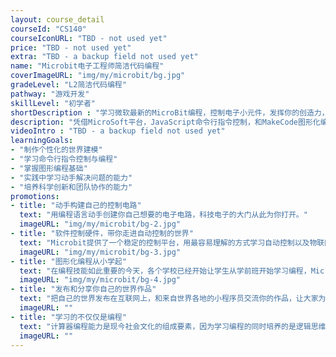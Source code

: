 ```yaml
---
layout: course_detail
courseId: "CS140"
courseIconURL: "TBD - not used yet"
price: "TBD - not used yet"
extra: "TBD - a backup field not used yet"
name: "Microbit电子工程师简洁代码编程"
coverImageURL: "img/my/microbit/bg.jpg"
gradeLevel: "L2简洁代码编程"
pathway: "游戏开发"
skillLevel: "初学者"
shortDescription : "学习微软最新的MicroBit编程，控制电子小元件，发挥你的创造力，体验编程的神奇"
description: "凭借MicroSoft平台，JavaScript命令行指令控制，和MakeCode图形化编程平台，循序渐进的把孩子逐步带入电子编程世界。"
videoIntro : "TBD - a backup field not used yet"
learningGoals:
- "制作个性化的世界建模"
- "学习命令行指令控制与编程"
- "掌握图形编程基础"
- "实践中学习动手解决问题的能力"
- "培养科学创新和团队协作的能力"
promotions:
- title: "动手构建自己的控制电路"
  text: "用编程语言动手创建你自己想要的电子电路，科技电子的大门从此为你打开。"
  imageURL: "img/my/microbit/bg-2.jpg"
- title: "软件控制硬件，带你走进自动控制的世界"
  text: "Microbit提供了一个稳定的控制平台，用最容易理解的方式学习自动控制以及物联网基础"
  imageURL: "img/my/microbit/bg-3.jpg"
- title: "图形化编程从小学起"
  text: "在编程技能如此重要的今天，各个学校已经开始让学生从学前班开始学习编程，MicroSoft编程平台让这个目标成为现实。"
  imageURL: "img/my/microbit/bg-4.jpg"
- title: "发布和分享你自己的世界作品"
  text: "把自己的世界发布在互联网上，和来自世界各地的小程序员交流你的作品，让大家为你的创意点赞！说不定你就是下一个“网路红人”。"
  imageURL: ""
- title: "学习的不仅仅是编程"
  text: "计算器编程能力是现今社会文化的组成要素，因为学习编程的同时培养的是逻辑思维、计算能力、创新和想象力。孩子们在编程解决问题的同时，同时得到的是信心！"
  imageURL: ""
---
```

